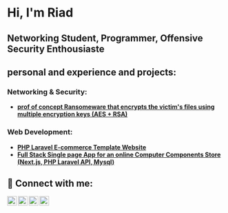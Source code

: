 <h1>Hi, I'm Riad</h1>
<h2>Networking Student, Programmer, Offensive Security Enthousiaste</h2>
<h2>personal and experience and projects: </h2>
<h3>Networking & Security:</h3>

- <b>[prof of concept Ransomeware that encrypts the victim's files using multiple encryption keys (AES + RSA)](https://github.com/riad-999/File-Cryptography-Ransomware)</b>


<h3>Web Development:</h3>

- <b>[PHP Laravel E-commerce Template Website](https://github.com/riad-999/riad-999/blob/main/projects/ecomm-demo.md)</b>
- <b>[Full Stack Single page App for an online Computer Components Store (Next.js, PHP Laravel API, Mysql)](https://github.com/riad-999/riad-999/blob/main/projects/tech-store.md)</b>

<h2> 🤳 Connect with me:</h2>

[<img align="left" alt="JoshMadakor | YouTube" width="22px" src="https://cdn.jsdelivr.net/npm/simple-icons@v3/icons/youtube.svg" />][youtube]
[<img align="left" alt="JoshMadakor | Twitter" width="22px" src="https://cdn.jsdelivr.net/npm/simple-icons@v3/icons/twitter.svg" />][twitter]
[<img align="left" alt="JoshMadakor | LinkedIn" width="22px" src="https://cdn.jsdelivr.net/npm/simple-icons@v3/icons/linkedin.svg" />][linkedin]
[<img align="left" alt="JoshMadakor | Instagram" width="22px" src="https://cdn.jsdelivr.net/npm/simple-icons@v3/icons/instagram.svg" />][instagram]

[twitter]: https://twitter.com/joshmadakor
[youtube]: https://www.youtube.com/c/joshmadakor
[instagram]: https://www.instagram.com/joshmadakor/
[linkedin]: https://linkedin.com/in/joshmadakor

<!--
**joshmadakor1/joshmadakor1** is a ✨ _special_ ✨ repository because its `README.md` (this file) appears on your GitHub profile.

Here are some ideas to get you started:

- 🔭 I’m currently working on ...
- 🌱 I’m currently learning ...
- 👯 I’m looking to collaborate on ...
- 🤔 I’m looking for help with ...
- 💬 Ask me about ...
- 📫 How to reach me: ...
- 😄 Pronouns: ...
- ⚡ Fun fact: ...
-->
